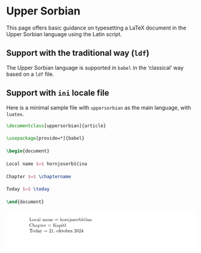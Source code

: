 # Upper Sorbian

This page offers basic guidance on typesetting a LaTeX document in the
Upper Sorbian language using the Latin script.

## Support with the traditional way (`ldf`)

The Upper Sorbian language is supported in `babel` in the ‘classical’ way
based on a `ldf` file.

## Support with `ini` locale file

Here is a minimal sample file with `uppersorbian` as the main language, with `luatex`.

```tex
\documentclass[uppersorbian]{article}

\usepackage[provide=*]{babel}

\begin{document}

Local name $=$ hornjoserbšćina

Chapter $=$ \chaptername

Today $=$ \today

\end{document}
```

![](../media/locale-uppersorbian.png)